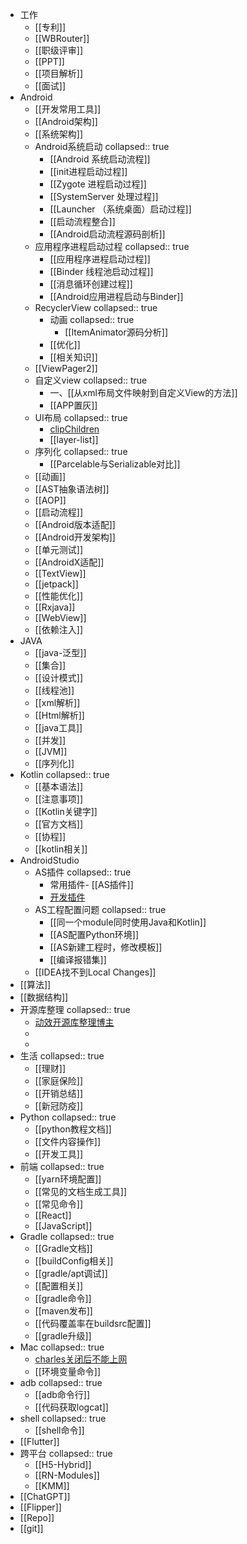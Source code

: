 - 工作
	- [[专利]]
	- [[WBRouter]]
	- [[职级评审]]
	- [[PPT]]
	- [[项目解析]]
	- [[面试]]
- Android
	- [[开发常用工具]]
	- [[Android架构]]
	- [[系统架构]]
	- Android系统启动
	  collapsed:: true
		- [[Android 系统启动流程]]
		- [[init进程启动过程]]
		- [[Zygote 进程启动过程]]
		- [[SystemServer 处理过程]]
		- [[Launcher （系统桌面）启动过程]]
		- [[启动流程整合]]
		- [[Android启动流程源码剖析]]
	- 应用程序进程启动过程
	  collapsed:: true
		- [[应用程序进程启动过程]]
		- [[Binder 线程池启动过程]]
		- [[消息循环创建过程]]
		- [[Android应用进程启动与Binder]]
	- RecyclerView
	  collapsed:: true
		- 动画
		  collapsed:: true
			- [[ItemAnimator源码分析]]
		- [[优化]]
		- [[相关知识]]
	- [[ViewPager2]]
	- 自定义view
	  collapsed:: true
		- 一、[[从xml布局文件映射到自定义View的方法]]
		- [[APP置灰]]
	- UI布局
	  collapsed:: true
		- [clipChildren](http://www.cncsto.com/article/58643)
		- [[layer-list]]
	- 序列化
	  collapsed:: true
		- [[Parcelable与Serializable对比]]
	- [[动画]]
	- [[AST抽象语法树]]
	- [[AOP]]
	- [[启动流程]]
	- [[Android版本适配]]
	- [[Android开发架构]]
	- [[单元测试]]
	- [[AndroidX适配]]
	- [[TextView]]
	- [[jetpack]]
	- [[性能优化]]
	- [[Rxjava]]
	- [[WebView]]
	- [[依赖注入]]
- JAVA
	- [[java-泛型]]
	- [[集合]]
	- [[设计模式]]
	- [[线程池]]
	- [[xml解析]]
	- [[Html解析]]
	- [[java工具]]
	- [[并发]]
	- [[JVM]]
	- [[序列化]]
- Kotlin
  collapsed:: true
	- [[基本语法]]
	- [[注意事项]]
	- [[Kotlin关键字]]
	- [[官方文档]]
	- [[协程]]
	- [[kotlin相关]]
- AndroidStudio
	- AS插件
	  collapsed:: true
		- 常用插件- [[AS插件]]
		- [开发插件](https://developer.aliyun.com/article/1113455)
	- AS工程配置问题
	  collapsed:: true
		- [[同一个module同时使用Java和Kotlin]]
		- [[AS配置Python环境]]
		- [[AS新建工程时，修改模板]]
		- [[编译报错集]]
	- [[IDEA找不到Local Changes]]
- [[算法]]
- [[数据结构]]
- 开源库整理
  collapsed:: true
	- [动效开源库整理博主](https://juejin.cn/user/1204720443862887/posts)
	-
	-
- 生活
  collapsed:: true
	- [[理财]]
	- [[家庭保险]]
	- [[开销总结]]
	- [[新冠防疫]]
- Python
  collapsed:: true
	- [[python教程文档]]
	- [[文件内容操作]]
	- [[开发工具]]
- 前端
  collapsed:: true
	- [[yarn环境配置]]
	- [[常见的文档生成工具]]
	- [[常见命令]]
	- [[React]]
	- [[JavaScript]]
- Gradle
  collapsed:: true
	- [[Gradle文档]]
	- [[buildConfig相关]]
	- [[gradle/apt调试]]
	- [[配置相关]]
	- [[gradle命令]]
	- [[maven发布]]
	- [[代码覆盖率在buildsrc配置]]
	- [[gradle升级]]
- Mac
  collapsed:: true
	- [charles关闭后不能上网](https://blog.csdn.net/minmin_bufucisheng/article/details/89025601)
	- [[环境变量命令]]
- adb
  collapsed:: true
	- [[adb命令行]]
	- [[代码获取logcat]]
- shell
  collapsed:: true
	- [[shell命令]]
- [[Flutter]]
- 跨平台
  collapsed:: true
	- [[H5-Hybrid]]
	- [[RN-Modules]]
	- [[KMM]]
- [[ChatGPT]]
- [[Flipper]]
- [[Repo]]
- [[git]]
